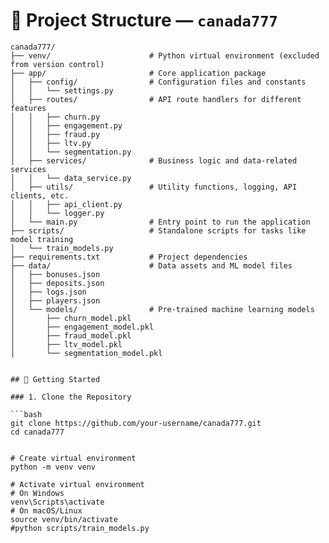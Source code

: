 # 📂 Project Structure — `canada777`

```text
canada777/
├── venv/                      # Python virtual environment (excluded from version control)
├── app/                       # Core application package
│   ├── config/                # Configuration files and constants
│   │   └── settings.py
│   ├── routes/                # API route handlers for different features
│   │   ├── churn.py
│   │   ├── engagement.py
│   │   ├── fraud.py
│   │   ├── ltv.py
│   │   └── segmentation.py
│   ├── services/              # Business logic and data-related services
│   │   └── data_service.py
│   ├── utils/                 # Utility functions, logging, API clients, etc.
│   │   ├── api_client.py
│   │   └── logger.py
│   └── main.py                # Entry point to run the application
├── scripts/                   # Standalone scripts for tasks like model training
│   └── train_models.py
├── requirements.txt           # Project dependencies
├── data/                      # Data assets and ML model files
│   ├── bonuses.json
│   ├── deposits.json
│   ├── logs.json
│   ├── players.json
│   └── models/                # Pre-trained machine learning models
│       ├── churn_model.pkl
│       ├── engagement_model.pkl
│       ├── fraud_model.pkl
│       ├── ltv_model.pkl
│       └── segmentation_model.pkl


## 🚀 Getting Started

### 1. Clone the Repository

```bash
git clone https://github.com/your-username/canada777.git
cd canada777


# Create virtual environment
python -m venv venv

# Activate virtual environment
# On Windows
venv\Scripts\activate
# On macOS/Linux
source venv/bin/activate
#python scripts/train_models.py


